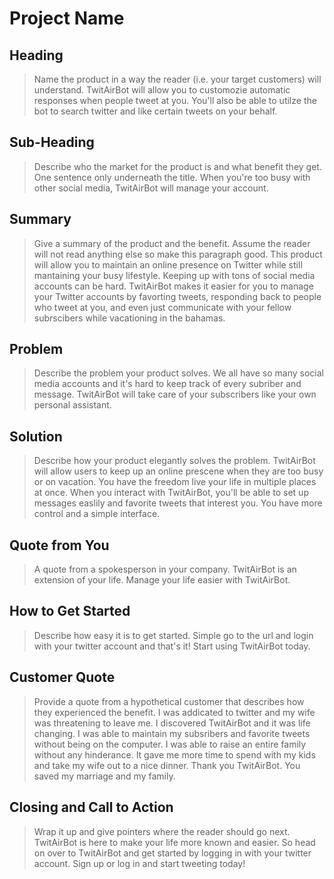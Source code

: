 # Project Name #

<!-- 
> This material was originally posted [here](http://www.quora.com/What-is-Amazons-approach-to-product-development-and-product-management). It is reproduced here for posterities sake.

There is an approach called "working backwards" that is widely used at Amazon. They work backwards from the customer, rather than starting with an idea for a product and trying to bolt customers onto it. While working backwards can be applied to any specific product decision, using this approach is especially important when developing new products or features.

For new initiatives a product manager typically starts by writing an internal press release announcing the finished product. The target audience for the press release is the new/updated product's customers, which can be retail customers or internal users of a tool or technology. Internal press releases are centered around the customer problem, how current solutions (internal or external) fail, and how the new product will blow away existing solutions.

If the benefits listed don't sound very interesting or exciting to customers, then perhaps they're not (and shouldn't be built). Instead, the product manager should keep iterating on the press release until they've come up with benefits that actually sound like benefits. Iterating on a press release is a lot less expensive than iterating on the product itself (and quicker!).

If the press release is more than a page and a half, it is probably too long. Keep it simple. 3-4 sentences for most paragraphs. Cut out the fat. Don't make it into a spec. You can accompany the press release with a FAQ that answers all of the other business or execution questions so the press release can stay focused on what the customer gets. My rule of thumb is that if the press release is hard to write, then the product is probably going to suck. Keep working at it until the outline for each paragraph flows. 

Oh, and I also like to write press-releases in what I call "Oprah-speak" for mainstream consumer products. Imagine you're sitting on Oprah's couch and have just explained the product to her, and then you listen as she explains it to her audience. That's "Oprah-speak", not "Geek-speak".

Once the project moves into development, the press release can be used as a touchstone; a guiding light. The product team can ask themselves, "Are we building what is in the press release?" If they find they're spending time building things that aren't in the press release (overbuilding), they need to ask themselves why. This keeps product development focused on achieving the customer benefits and not building extraneous stuff that takes longer to build, takes resources to maintain, and doesn't provide real customer benefit (at least not enough to warrant inclusion in the press release).
 -->
 
## Heading ##
  > Name the product in a way the reader (i.e. your target customers) will understand.
  TwitAirBot will allow you to customozie automatic responses when people tweet at you. You'll also be able to utilze the bot to search twitter and like certain tweets on your behalf.

## Sub-Heading ##
  > Describe who the market for the product is and what benefit they get. One sentence only underneath the title.
  When you're too busy with other social media, TwitAirBot will manage your account.

## Summary ##
  > Give a summary of the product and the benefit. Assume the reader will not read anything else so make this paragraph good.
  This product will allow you to maintain an online presence on Twitter while still mantaining your busy lifestyle. Keeping up with tons of social media accounts can be hard. TwitAirBot makes it easier for you to manage your Twitter accounts by favorting tweets, responding back to people who tweet at you, and even just communicate with your fellow subrscibers while vacationing in the bahamas. 

## Problem ##
  > Describe the problem your product solves.
  We all have so many social media accounts and it's hard to keep track of every subriber and message. TwitAirBot will take care of your subscribers like your own personal assistant. 

## Solution ##
  > Describe how your product elegantly solves the problem.
  TwitAirBot will allow users to keep up an online prescene when they are too busy or on vacation. You have the freedom live your life in multiple places at once. When you interact with TwitAirBot, you'll be able to set up messages easlily and favorite tweets that interest you. You have more control and a simple interface.

## Quote from You ##
  > A quote from a spokesperson in your company.
  TwitAirBot is an extension of your life. Manage your life easier with TwitAirBot.

## How to Get Started ##
  > Describe how easy it is to get started.
  Simple go to the url and login with your twitter account and that's it! Start using TwitAirBot today.

## Customer Quote ##
  > Provide a quote from a hypothetical customer that describes how they experienced the benefit.
  I was addicated to twitter and my wife was threatening to leave me. I discovered TwitAirBot and it was life changing. I was able to maintain my subsribers and favorite tweets without being on the computer. I was able to raise an entire family without any hinderance. It gave me more time to spend with my kids and take my wife out to a nice dinner. Thank you TwitAirBot. You saved my marriage and my family.

## Closing and Call to Action ##
  > Wrap it up and give pointers where the reader should go next.
  TwitAirBot is here to make your life more known and easier. So head on over to TwitAirBot and get started by logging in with your twitter account. Sign up or log in and start tweeting today!
